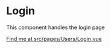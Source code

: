 # Login

This component handles the login page

[Find me at src/pages/Users/Login.vue](https://github.com/FAIRsharing/fairsharing.github.io/tree/documentation/src/pages/Users/Login.vue)

